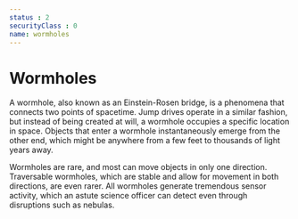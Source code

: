 ```yaml
---
status : 2
securityClass : 0
name: wormholes
---
```


# Wormholes

A wormhole, also known as an Einstein-Rosen bridge, is a phenomena that connects two points of spacetime. Jump drives operate in a similar fashion, but instead of being created at will, a wormhole occupies a specific location in space. Objects that enter a wormhole instantaneously emerge from the other end, which might be anywhere from a few feet to thousands of light years away.

Wormholes are rare, and most can move objects in only one direction. Traversable wormholes, which are stable and allow for movement in both directions, are even rarer. All wormholes generate tremendous sensor activity, which an astute science officer can detect even through disruptions such as nebulas.


